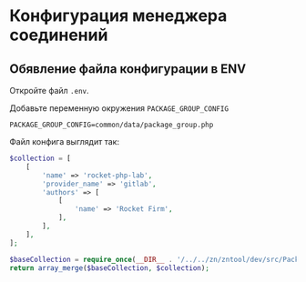 # Конфигурация менеджера соединений

## Обявление файла конфигурации в ENV

Откройте файл `.env`.

Добавьте переменную окружения `PACKAGE_GROUP_CONFIG`

```
PACKAGE_GROUP_CONFIG=common/data/package_group.php
```

Файл конфига выглядит так:

```php
$collection = [
    [
        'name' => 'rocket-php-lab',
        'provider_name' => 'gitlab',
        'authors' => [
            [
                'name' => 'Rocket Firm',
            ],
        ],
    ],
];

$baseCollection = require_once(__DIR__ . '/../../zn/zntool/dev/src/Package/Domain/Data/package_group.php');
return array_merge($baseCollection, $collection);
```
